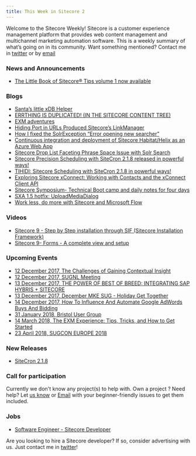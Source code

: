 ```yaml
---
title: This Week in Sitecore 2
---
```


Welcome to the Sitecore Weekly! Sitecore is a customer experience management platform that provides web content management and multichannel marketing automation software. This is a weekly summary of what’s going on in its community. Want something mentioned? Contact me in [twitter](https://twitter.com/aserogin) or by [email](mailto:sitecoreweekly@gmail.com)

### News and Announcements

* [The Little Book of Sitecore® Tips volume 1 now available](https://nshackblog.wordpress.com/2017/10/12/the-little-book-of-sitecore-tips-volume-1-now-available/)


### Blogs

* [Santa’s little xDB Helper](https://sitecoreblog.marklowe.ch/2017/12/santas-little-xdb-helper/)
* [ERRTHING IS DUPLICATED! (IN THE SITECORE CONTENT TREE)](http://www.craigtaylor.us/2017/12/errthing-is-duplicated-in-sitecore.html)
* [EXM adventures](http://joost-sitecore.blogspot.com/2017/11/exm-adventures.html)
* [Hiding Port in URLs Produced Sitecore’s LinkManager](http://findgnosis.com/2017/06/26/hiding-port-urls-produced-sitecores-linkmanager/?utm_content=63789674&utm_medium=social&utm_source=twitter)
* [How I fixed the SolrException “Error opening new searcher”](https://restlesscode.wordpress.com/2017/12/03/how-i-fixed-the-solrexception-error-opening-new-searcher/)
* [Continuous integration and deployment of Sitecore Habitat/Helix as an Azure Web App](https://visionsincode.wordpress.com/2017/08/31/continuous-integration-and-deployment-of-sitecore-habitathelix-as-an-azure-web-app/)
* [Sitecore Drop List Faceting Phrase Space Issue with Solr Search](https://blog.horizontalintegration.com/2017/12/04/sitecore-drop-list-faceting-phrase-space-issue-with-solr-search/)
* [Sitecore Precision Scheduling with SiteCron 2.1.8 released in powerful ways!](https://www.akshaysura.com/2017/12/04/sitecore-precision-scheduling-with-sitecron-2-1-8-released-in-powerful-ways/)
* [TIHIDI: Sitecore Scheduling with SiteCron 2.1.8 in powerful ways!](https://www.akshaysura.com/2017/12/04/tihidi-sitecore-scheduling-with-sitecron-2-1-8-in-powerful-ways/)
* [Exploring Sitecore xConnect: Working with Contacts and the xConnect Client API](http://sitecoreart.martinrayenglish.com/2017/12/exploring-sitecore-xconnect-working.html)
* [Sitecore Symposium- Technical Boot camp and daily notes for four days](http://jitendrasoni.blogspot.co.uk/2017/12/sitecore-symposium-day-1-technical-boot.html)
* [SXA 1.5 hotfix: UploadMediaDialog](https://alan-null.github.io/2017/12/sxa-hotfix-upload-media-dialog)
* [Work less, do more with Sitecore and Microsoft Flow](http://sitecoresnippets.blogspot.com/2017/12/work-less-do-more-with-sitecore-and.html)

### Videos

* [Sitecore 9 - Step by Step installation through SIF (Sitecore Installation Framework)](https://www.youtube.com/watch?v=NXw0DRTJIls)
* [Sitecore 9- Forms - A complete view and setup](https://www.youtube.com/watch?v=PMtLjFVA9TQ)

### Upcoming Events

* [12 December 2017, The Challenges of Gaining Contextual Insight](https://www.sitecore.net/landing/xc/2017/ga-the-challenges-of-gaining-contextual-insight)
* [12 December 2017, SUGNL Meeting](http://www.sugnl.net/agenda/sugnl-meeting-december-2017-achmea.aspx)
* [13 December 2017, THE POWER OF BEST OF BREED: INTEGRATING SAP HYBRIS + SITECORE](https://www.epam.com/the-power-of-best-of-breed-integrating-sap-hybris-and-sitecore)
* [13 December 2017, December MKE SUG - Holiday Get Together](https://www.meetup.com/Milwaukee-Sitecore-Developers-Meetup/events/245527831/)
* [14 December 2017, How To Influence And Automate Google AdWords Buys And Bidding](http://www.paragon-inc.com/events/adding-adwords-to-the-experience)
* [31 January 2018, Bristol User Group](https://www.meetup.com/sug-uk/events/245661454/)
* [14 March 2018, The EXM Experience: Tips, Tricks, and How to Get Started](https://www.meetup.com/Sitecore-User-Group-New-England/events/245643862/)
* [23 April 2018, SUGCON EUROPE 2018](http://www.sugcon.eu/registration2018/)

### New Releases

* [SiteCron 2.1.8](https://www.nuget.org/packages/SiteCron)

### Call for participation

Currently we don't know any project(s) to help with. Own a project ? Need help? Let [us know](https://twitter.com/aserogin) or [Email](mailto:sitecoreweekly@gmail.com)  with your beginner-friendly issues to get them included.


### Jobs

* [Software Engineer - Sitecore Developer](https://www.connectivedx.com/connect/careers/software-engineer-sitecore-developer)

Are you looking to hire a Sitecore developer? If so, consider advertising with us. Just contact me in [twitter](https://twitter.com/aserogin)!